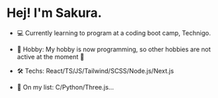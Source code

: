   # Hej! I'm Sakura.
  
- 💻 Currently learning to program at a coding boot camp, Technigo.

- 🌸 Hobby: My hobby is now programming, so other hobbies are not active at the moment 🤪

- 🛠️ Techs: React/TS/JS/Tailwind/SCSS/Node.js/Next.js
  
- 📃 On my list: C/Python/Three.js...


